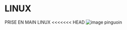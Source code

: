 # LINUX
PRISE EN MAIN LINUX
<<<<<<< HEAD
![image pinguoin](./images/pinguoinPerso.png"pinguoinPerso")
